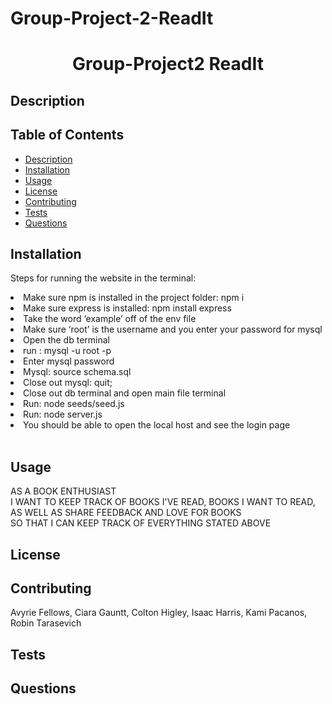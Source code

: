 # Group-Project-2-ReadIt

<h1 align="center">Group-Project2 ReadIt</h1>
  
## Description

## Table of Contents

- [Description](#description)
- [Installation](#installation)
- [Usage](#usage)
- [License](#license)
- [Contributing](#contributing)
- [Tests](#tests)
- [Questions](#questions)

## Installation

Steps for running the website in the terminal:<br/>

<li>Make sure npm is installed in the project folder: npm i<br/>
<li>Make sure express is installed: npm install express<br/>
<li>Take the word ‘example’ off of the env file<br/>
<li>Make sure ‘root’ is the username and you enter your password for mysql<br/>
<li>Open the db terminal <br/>
<li>run : mysql -u root -p<br/>
<li>Enter mysql password<br/>
<li>Mysql: source schema.sql<br/>
<li>Close out mysql: quit;<br/>
<li>Close out db terminal and open main file terminal<br/>
<li>Run: node seeds/seed.js<br/>
<li>Run: node server.js<br/>
<li>You should be able to open the local host and see the login page<br/><br/>

## Usage

AS A BOOK ENTHUSIAST <br/>
I WANT TO KEEP TRACK OF BOOKS I'VE READ, BOOKS I WANT TO READ, AS WELL AS SHARE FEEDBACK AND LOVE FOR BOOKS <br/>
SO THAT I CAN KEEP TRACK OF EVERYTHING STATED ABOVE

## License

## Contributing

Avyrie Fellows, Ciara Gauntt, Colton Higley, Isaac Harris, Kami Pacanos, Robin Tarasevich

## Tests

## Questions
